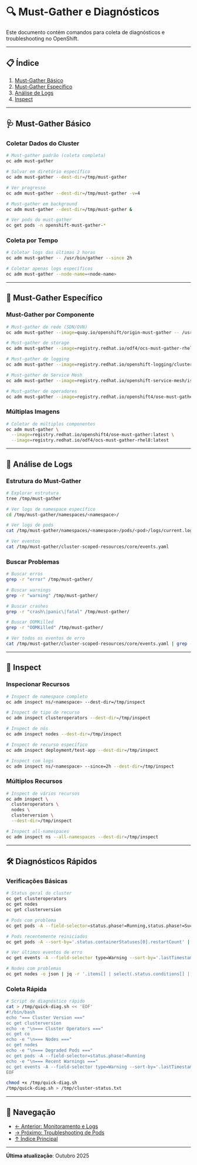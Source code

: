 # 🔍 Must-Gather e Diagnósticos

Este documento contém comandos para coleta de diagnósticos e troubleshooting no OpenShift.

---

## 📋 Índice

1. [Must-Gather Básico](#must-gather-básico)
2. [Must-Gather Específico](#must-gather-específico)
3. [Análise de Logs](#análise-de-logs)
4. [Inspect](#inspect)

---

## 🩺 Must-Gather Básico

### Coletar Dados do Cluster
```bash
# Must-gather padrão (coleta completa)
oc adm must-gather
```

```bash
# Salvar em diretório específico
oc adm must-gather --dest-dir=/tmp/must-gather
```

```bash
# Ver progresso
oc adm must-gather --dest-dir=/tmp/must-gather -v=4
```

```bash
# Must-gather em background
oc adm must-gather --dest-dir=/tmp/must-gather &
```

```bash
# Ver pods do must-gather
oc get pods -n openshift-must-gather-*
```

### Coleta por Tempo
```bash
# Coletar logs das últimas 2 horas
oc adm must-gather -- /usr/bin/gather --since 2h
```

```bash
# Coletar apenas logs específicos
oc adm must-gather --node-name=<node-name>
```

---

## 🎯 Must-Gather Específico

### Must-Gather por Componente
```bash
# Must-gather de rede (SDN/OVN)
oc adm must-gather --image=quay.io/openshift/origin-must-gather -- /usr/bin/gather_network
```

```bash
# Must-gather de storage
oc adm must-gather --image=registry.redhat.io/odf4/ocs-must-gather-rhel8:latest
```

```bash
# Must-gather de logging
oc adm must-gather --image=registry.redhat.io/openshift-logging/cluster-logging-rhel8-operator:latest
```

```bash
# Must-gather de Service Mesh
oc adm must-gather --image=registry.redhat.io/openshift-service-mesh/istio-must-gather-rhel8:latest
```

```bash
# Must-gather de operadores
oc adm must-gather --image=registry.redhat.io/openshift4/ose-must-gather:latest -- /usr/bin/gather_audit_logs
```

### Múltiplas Imagens
```bash
# Coletar de múltiplos componentes
oc adm must-gather \
  --image=registry.redhat.io/openshift4/ose-must-gather:latest \
  --image=registry.redhat.io/odf4/ocs-must-gather-rhel8:latest
```

---

## 📂 Análise de Logs

### Estrutura do Must-Gather
```bash
# Explorar estrutura
tree /tmp/must-gather
```

```bash
# Ver logs de namespace específico
cd /tmp/must-gather/namespaces/<namespace>/
```

```bash
# Ver logs de pods
cat /tmp/must-gather/namespaces/<namespace>/pods/<pod>/logs/current.log
```

```bash
# Ver eventos
cat /tmp/must-gather/cluster-scoped-resources/core/events.yaml
```

### Buscar Problemas
```bash
# Buscar erros
grep -r "error" /tmp/must-gather/
```

```bash
# Buscar warnings
grep -r "warning" /tmp/must-gather/
```

```bash
# Buscar crashes
grep -r "crash\|panic\|fatal" /tmp/must-gather/
```

```bash
# Buscar OOMKilled
grep -r "OOMKilled" /tmp/must-gather/
```

```bash
# Ver todos os eventos de erro
cat /tmp/must-gather/cluster-scoped-resources/core/events.yaml | grep -i error
```

---

## 🔬 Inspect

### Inspecionar Recursos
```bash
# Inspect de namespace completo
oc adm inspect ns/<namespace> --dest-dir=/tmp/inspect
```

```bash
# Inspect de tipo de recurso
oc adm inspect clusteroperators --dest-dir=/tmp/inspect
```

```bash
# Inspect de nós
oc adm inspect nodes --dest-dir=/tmp/inspect
```

```bash
# Inspect de recurso específico
oc adm inspect deployment/test-app --dest-dir=/tmp/inspect
```

```bash
# Inspect com logs
oc adm inspect ns/<namespace> --since=2h --dest-dir=/tmp/inspect
```

### Múltiplos Recursos
```bash
# Inspect de vários recursos
oc adm inspect \
  clusteroperators \
  nodes \
  clusterversion \
  --dest-dir=/tmp/inspect
```

```bash
# Inspect all-namespaces
oc adm inspect ns --all-namespaces --dest-dir=/tmp/inspect
```

---

## 🛠️ Diagnósticos Rápidos

### Verificações Básicas
```bash
# Status geral do cluster
oc get clusteroperators
oc get nodes
oc get clusterversion
```

```bash
# Pods com problema
oc get pods -A --field-selector=status.phase!=Running,status.phase!=Succeeded
```

```bash
# Pods recentemente reiniciados
oc get pods -A --sort-by='.status.containerStatuses[0].restartCount' | tail -20
```

```bash
# Ver últimos eventos de erro
oc get events -A --field-selector type=Warning --sort-by='.lastTimestamp' | tail -20
```

```bash
# Nodes com problemas
oc get nodes -o json | jq -r '.items[] | select(.status.conditions[] | select(.type=="Ready" and .status!="True")) | .metadata.name'
```

### Coleta Rápida
```bash
# Script de diagnóstico rápido
cat > /tmp/quick-diag.sh << 'EOF'
#!/bin/bash
echo "=== Cluster Version ==="
oc get clusterversion
echo -e "\n=== Cluster Operators ==="
oc get co
echo -e "\n=== Nodes ==="
oc get nodes
echo -e "\n=== Degraded Pods ==="
oc get pods -A --field-selector=status.phase!=Running
echo -e "\n=== Recent Warnings ==="
oc get events -A --field-selector type=Warning --sort-by='.lastTimestamp' | tail -20
EOF
```

```bash
chmod +x /tmp/quick-diag.sh
/tmp/quick-diag.sh > /tmp/cluster-status.txt
```

---

## 📖 Navegação

- [← Anterior: Monitoramento e Logs](11-monitoramento-logs.md)
- [→ Próximo: Troubleshooting de Pods](13-troubleshooting-pods.md)
- [↑ Índice Principal](README.md)

---

**Última atualização**: Outubro 2025
